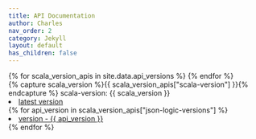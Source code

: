 ```yaml
---
title: API Documentation
author: Charles
nav_order: 2
category: Jekyll
layout: default
has_children: false
---
```

<style>
    .column {
        float: left;
        width: {{ 100.0 | divided_by: site.data.api_versions.size }}%;
    }

    /* Clear floats after the columns */
    .row:after {
        content: "";
        display: table;
        clear: both;
    }
</style>


<div class="row">
    {% for scala_version_apis in site.data.api_versions %}
        <div class="column">
            {% capture scala_version %}{{ scala_version_apis["scala-version"] }}{% endcapture %}
            scala-version: {{ scala_version }}
            <li><a href="scala-{{ scala_version }}/latest/api/index.html"> latest version </a></li>
            {% for api_version in scala_version_apis["json-logic-versions"] %}
                <li>
                    <a href="scala-{{ scala_version }}/{{ api_version }}/api/index.html"> version - {{ api_version }} </a>
                </li>
            {% endfor %}
        </div>
    {% endfor %}
</div>